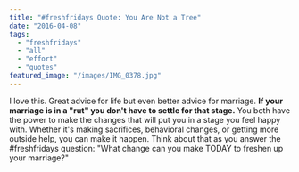 ```yaml
---
title: "#freshfridays Quote: You Are Not a Tree"
date: "2016-04-08"
tags:
  - "freshfridays"
  - "all"
  - "effort"
  - "quotes"
featured_image: "/images/IMG_0378.jpg"
---
```


I love this. Great advice for life but even better advice for marriage. **If your marriage is in a "rut" you don't have to settle for that stage.** You both have the power to make the changes that will put you in a stage you feel happy with. Whether it's making sacrifices, behavioral changes, or getting more outside help, you can make it happen. Think about that as you answer the #freshfridays question: "What change can you make TODAY to freshen up your marriage?"

